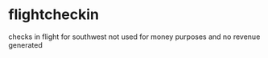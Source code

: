 # flightcheckin
checks in flight for southwest
not used for money purposes and no revenue generated
